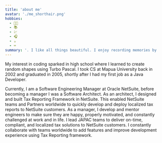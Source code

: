 ```yaml
---
title: 'about me'
avatar: './me_shorthair.png'
hobbies:
  - 👩‍👦
  - 📚
  - 💹
  - 🎧
  - ☕️
  - ⌨️
summary: '. I like all things beautiful. I enjoy recording memories by journalling. I love the smell of books, listening to lossless music, trading stock and crypto, building mech keybs, and making damn good coffee!'
---
```


My interest in coding sparked in high school where I learned to create random shapes using Turbo Pascal. I took CS at Mapua University back in 2002 and graduated in 2005, shortly after I had my first job as a Java Developer.

Currently, I am a Software Engineering Manager at Oracle NetSuite, before becoming a manager I was a Software Architect. As an architect, I designed and built Tax Reporting Framework in NetSuite. This enabled NetSuite teams and Partners worldwide to quickly develop and deploy localized tax reports to NetSuite customers. As a manager, I develop and mentor engineers to make sure they are happy, properly motivated, and constantly challenged at work and in life. I lead JAPAC teams to deliver on-time, compliant, and localized tax solutions to NetSuite customers. I constantly collaborate with teams worldwide to add features and improve development experience using Tax Reporting framework.
 